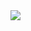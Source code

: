 <img src="https://github-readme-stats.vercel.app/api?username=yagipy&show_icons=true&theme=tokyonight" >
<!-- <img src="https://github-readme-stats.vercel.app/api/top-langs/?username=yagipy&layout=compact&theme=tokyonight" > -->
